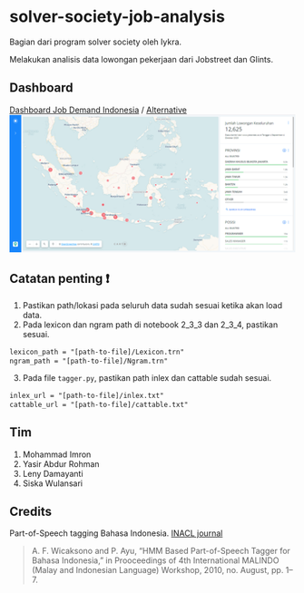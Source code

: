 # solver-society-job-analysis
Bagian dari program solver society oleh Iykra.

Melakukan analisis data lowongan pekerjaan dari Jobstreet dan Glints.

## Dashboard
[Dashboard Job Demand Indonesia](https://lalaucrit.carto.com/builder/0449b476-c30c-4327-b126-0650dd8c5260/embed) / [Alternative](https://yasirabd.carto.com/builder/bfc3f688-9553-43a1-ae85-5dc0115dc822/embed)
![dashboard](https://github.com/yasirabd/solver-society-job-analysis/blob/main/carto_job_demand.PNG "Dashboard Job Demand Indonesia")

## Catatan penting :exclamation:
1. Pastikan path/lokasi pada seluruh data sudah sesuai ketika akan load data.
2. Pada lexicon dan ngram path di notebook 2_3_3 dan 2_3_4, pastikan sesuai.
```
lexicon_path = "[path-to-file]/Lexicon.trn"
ngram_path = "[path-to-file]/Ngram.trn"
```
3. Pada file <code>tagger.py</code>, pastikan path inlex dan cattable sudah sesuai.
```
inlex_url = "[path-to-file]/inlex.txt"
cattable_url = "[path-to-file]/cattable.txt"                
```

## Tim
1. Mohammad Imron
2. Yasir Abdur Rohman
3. Leny Damayanti
4. Siska Wulansari

## Credits
Part-of-Speech tagging Bahasa Indonesia.
[INACL journal](http://inacl.id/journal/index.php/jlk/article/view/20)
> A. F. Wicaksono and P. Ayu, “HMM Based Part-of-Speech Tagger for Bahasa Indonesia,” in Prooceedings of 4th International MALINDO (Malay and Indonesian Language) Workshop, 2010, no. August, pp. 1–7.
